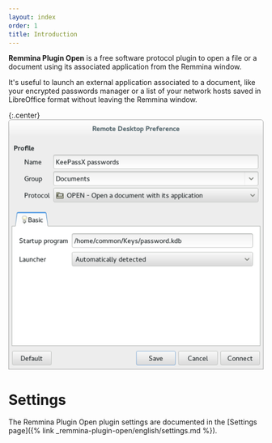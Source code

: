 ```yaml
---
layout: index
order: 1
title: Introduction
---
```

**Remmina Plugin Open** is a free software protocol plugin to open a file or a
document using its associated application from the Remmina window.

It's useful to launch an external application associated to a document, like
your encrypted passwords manager or a list of your network hosts saved in
LibreOffice format without leaving the Remmina window.

{:.center}
![General settings](/resources/remmina-plugin-open/archive/latest/english/general.png)

# Settings

The Remmina Plugin Open plugin settings are documented in the
[Settings page]({% link _remmina-plugin-open/english/settings.md %}).
